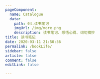 ```yaml
---
pageComponent:
  name: Catalogue
  data:
    path: 04.读书笔记
    imgUrl: /img/more.png
    description: 读书笔记、感悟心得、词句摘抄
title: 读书笔记
date: 2020-03-11 21:50:56
permalink: /bookLife/
sidebar: false
article: false
comment: false
editLink: false

---
```

